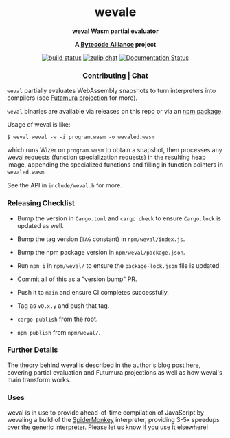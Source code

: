 <div align="center">
  <h1>wevale</h1>

  <p>
    <strong>weval Wasm partial evaluator</strong>
  </p>

  <strong>A <a href="https://bytecodealliance.org/">Bytecode Alliance</a> project</strong>

  <p>
    <a href="https://github.com/bytecodealliance/weval/actions?query=workflow%3ACI"><img src="https://github.com/bytecodealliance/weval/workflows/CI/badge.svg" alt="build status" /></a>
    <a href="https://bytecodealliance.zulipchat.com/#narrow/stream/223391-wasm"><img src="https://img.shields.io/badge/zulip-join_chat-brightgreen.svg" alt="zulip chat" /></a>
    <a href="https://docs.rs/weval"><img src="https://docs.rs/weval/badge.svg" alt="Documentation Status" /></a>
  </p>

  <h3>
    <a href="https://github.com/bytecodealliance/weval/blob/main/CONTRIBUTING.md">Contributing</a>
    <span> | </span>
    <a href="https://bytecodealliance.zulipchat.com/#narrow/stream/223391-wasm">Chat</a>
  </h3>
</div>

`weval` partially evaluates WebAssembly snapshots to turn interpreters into
compilers (see [Futamura
projection](https://en.wikipedia.org/wiki/Partial_evaluation#Futamura_projections)
for more).

`weval` binaries are available via releases on this repo or via an [npm
package](https://www.npmjs.com/package/@cfallin/weval).

Usage of weval is like:

```
$ weval weval -w -i program.wasm -o wevaled.wasm
```

which runs Wizer on `program.wasm` to obtain a snapshot, then processes any
weval requests (function specialization requests) in the resulting heap image,
appending the specialized functions and filling in function pointers in
`wevaled.wasm`.

See the API in `include/weval.h` for more.

### Releasing Checklist

- Bump the version in `Cargo.toml` and `cargo check` to ensure `Cargo.lock` is
  updated as well.
- Bump the tag version (`TAG` constant) in `npm/weval/index.js`.
- Bump the npm package version in `npm/weval/package.json`.
- Run `npm i` in `npm/weval/` to ensure the `package-lock.json` file is
  updated.

- Commit all of this as a "version bump" PR.
- Push it to `main` and ensure CI completes successfully.
- Tag as `v0.x.y` and push that tag.
- `cargo publish` from the root.
- `npm publish` from `npm/weval/`.

### Further Details

The theory behind weval is described in the author's blog post
[here](https://cfallin.org/blog/2024/08/28/weval/), covering partial evaluation
and Futumura projections as well as how weval's main transform works.

### Uses

weval is in use to provide ahead-of-time compilation of JavaScript by wevaling
a build of the [SpiderMonkey](https://spidermonkey.dev) interpreter, providing
3-5x speedups over the generic interpreter. Please let us know if you use it
elsewhere!
